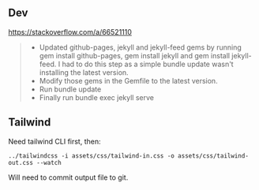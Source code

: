 ## Dev

https://stackoverflow.com/a/66521110

> - Updated github-pages, jekyll and jekyll-feed gems by running gem install github-pages, gem install jekyll and gem install jekyll-feed. I had to do this step as a simple bundle update wasn't installing the latest version.
> - Modify those gems in the Gemfile to the latest version.
> - Run bundle update
> - Finally run bundle exec jekyll serve

## Tailwind

Need tailwind CLI first, then:

```
../tailwindcss -i assets/css/tailwind-in.css -o assets/css/tailwind-out.css --watch
```

Will need to commit output file to git.
